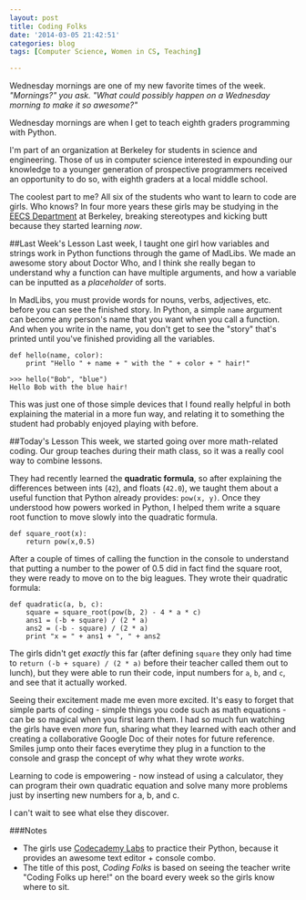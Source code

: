 ```yaml
---
layout: post
title: Coding Folks
date: '2014-03-05 21:42:51'
categories: blog
tags: [Computer Science, Women in CS, Teaching]

---
```


Wednesday mornings are one of my new favorite times of the week. *"Mornings?" you ask. "What could possibly happen on a Wednesday morning to make it so awesome?"*

Wednesday mornings are when I get to teach eighth graders programming with Python.

I'm part of an organization at Berkeley for students in science and engineering. Those of us in computer science interested in expounding our knowledge to a younger generation of prospective programmers received an opportunity to do so, with eighth graders at a local middle school.

The coolest part to me? All six of the students who want to learn to code are girls. Who knows? In four more years these girls may be studying in the [EECS Department](http://eecs.berkeley.edu) at Berkeley, breaking stereotypes and kicking butt because they started learning *now*.

##Last Week's Lesson
Last week, I taught one girl how variables and strings work in Python functions through the game of MadLibs. We made an awesome story about Doctor Who, and I think she really began to understand why a function can have multiple arguments, and how a variable can be inputted as a *placeholder* of sorts.

In MadLibs, you must provide words for nouns, verbs, adjectives, etc. before you can see the finished story. In Python, a simple `name` argument can become any person's name that you want when you call a function. And when you write in the name, you don't get to see the "story" that's printed until you've finished providing all the variables.

	def hello(name, color):
    	print "Hello " + name + " with the " + color + " hair!"
    
    >>> hello("Bob", "blue")
    Hello Bob with the blue hair!
    
This was just one of those simple devices that I found really helpful in both explaining the material in a more fun way, and relating it to something the student had probably enjoyed playing with before.

##Today's Lesson
This week, we started going over more math-related coding. Our group teaches during their math class, so it was a really cool way to combine lessons.

They had recently learned the **quadratic formula**, so after explaining the differences between ints (`42`), and floats (`42.0`), we taught them about a useful function that Python already provides: `pow(x, y)`. Once they understood how powers worked in Python, I helped them write a square root function to move slowly into the quadratic formula.

	def square_root(x):	
    	return pow(x,0.5)

After a couple of times of calling the function in the console to understand that putting a number to the power of 0.5 did in fact find the square root, they were ready to move on to the big leagues. They wrote their quadratic formula:

	def quadratic(a, b, c):
    	square = square_root(pow(b, 2) - 4 * a * c)
        ans1 = (-b + square) / (2 * a)
        ans2 = (-b - square) / (2 * a)
        print "x = " + ans1 + ", " + ans2

The girls didn't get *exactly* this far (after defining `square` they only had time to `return (-b + square) / (2 * a)` before their teacher called them out to lunch), but they were able to run their code, input numbers for `a`, `b`, and `c`, and see that it actually worked.

Seeing their excitement made me even more excited. It's easy to forget that simple parts of coding - simple things you code such as math equations - can be so magical when you first learn them. I had so much fun watching the girls have even *more* fun, sharing what they learned with each other and creating a collaborative Google Doc of their notes for future reference. Smiles jump onto their faces everytime they plug in a function to the console and grasp the concept of why what they wrote *works*.

Learning to code is empowering - now instead of using a calculator, they can program their own quadratic equation and solve many more problems just by inserting new numbers for a, b, and c. 

I can't wait to see what else they discover.

###Notes
* The girls use [Codecademy Labs](http://labs.codecademy.com/) to practice their Python, because it provides an awesome text editor + console combo.
* The title of this post, *Coding Folks* is based on seeing the teacher write "Coding Folks up here!" on the board every week so the girls know where to sit.